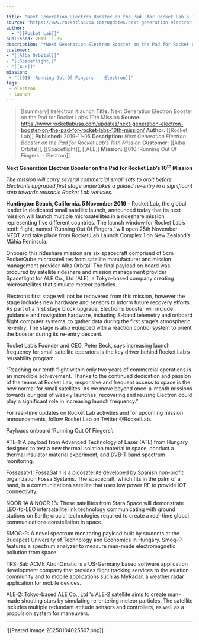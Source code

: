 ```yaml
---

title: "Next Generation Electron Booster on the Pad  for Rocket Lab’s 10th Mission "
source: "https://www.rocketlabusa.com/updates/next-generation-electron-booster-on-the-pad-for-rocket-labs-10th-mission/"
author:
  - "[[Rocket Lab]]"
published: 2019-11-05
description: "*Next Generation Electron Booster on the Pad for Rocket Lab’s 10th Mission*"
customer: 
- "[[Alba Orbital]]"
- "[[Spaceflight]]"
- "[[ALE]]"
mission:
 - "[[010 'Running Out Of Fingers' - Electron]]"
tags:
 - electron
 - launch
---
```

>[!summary]
#electron #launch
**Title:** Next Generation Electron Booster on the Pad  for Rocket Lab’s 10th Mission 
**Source:** https://www.rocketlabusa.com/updates/next-generation-electron-booster-on-the-pad-for-rocket-labs-10th-mission/
**Author:** [[Rocket Lab]]
**Published:** 2019-11-05
**Description:** *Next Generation Electron Booster on the Pad for Rocket Lab’s 10th Mission*
**Customer:** [[Alba Orbital]], [[Spaceflight]], [[ALE]]
**Mission:** [[010 'Running Out Of Fingers' - Electron]]

**Next Generation Electron Booster on the Pad for Rocket Lab’s 10<sup>th</sup> Mission**

*The mission will carry several commercial small sats to orbit before Electron’s upgraded first stage undertakes a guided re-entry in a significant step towards reusable Rocket Lab vehicles.*

**Huntington Beach, California. 5 November 2019** – Rocket Lab, the global leader in dedicated small satellite launch, announced today that its next mission will launch multiple microsatellites in a rideshare mission representing five different countries. The launch window for Rocket Lab’s tenth flight, named ‘Running Out Of Fingers,’ will open 25th November NZDT and take place from Rocket Lab Launch Complex 1 on New Zealand’s Māhia Peninsula.

Onboard this rideshare mission are six spacecraft comprised of 5cm PocketQube microsatellites from satellite manufacturer and mission management provider Alba Orbital. The final payload on board was procured by satellite rideshare and mission management provider Spaceflight for ALE Co., Ltd (ALE), a Tokyo-based company creating microsatellites that simulate meteor particles. 

Electron’s first stage will not be recovered from this mission, however the stage includes new hardware and sensors to inform future recovery efforts. As part of a first stage block upgrade, Electron’s booster will include guidance and navigation hardware, including S-band telemetry and onboard flight computer systems, to gather data during the first stage’s atmospheric re-entry. The stage is also equipped with a reaction control system to orient the booster during its re-entry descent.

Rocket Lab’s Founder and CEO, Peter Beck, says increasing launch frequency for small satellite operators is the key driver behind Rocket Lab’s reusability program.

“Reaching our tenth flight within only two years of commercial operations is an incredible achievement. Thanks to the continued dedication and passion of the teams at Rocket Lab, responsive and frequent access to space is the new normal for small satellites. As we move beyond once-a-month missions towards our goal of weekly launches, recovering and reusing Electron could play a significant role in increasing launch frequency.”

For real-time updates on Rocket Lab activities and for upcoming mission announcements, follow Rocket Lab on Twitter @RocketLab.

Payloads onboard ‘Running Out Of Fingers’:

ATL-1: A payload from Advanced Technology of Laser (ATL) from Hungary designed to test a new thermal isolation material in space, conduct a thermal insulator material experiment, and DVB-T band spectrum monitoring.

Fossasat-1: FossaSat 1 is a picosatellite developed by Spanish non-profit organization Fossa Systems. The spacecraft, which fits in the palm of a hand, is a communications satellite that uses low power RF to provide IOT connectivity.

NOOR 1A & NOOR 1B: These satellites from Stara Space will demonstrate LEO-to-LEO intersatellite link technology communicating with ground stations on Earth; crucial technologies required to create a real-time global communications constellation in space.

SMOG-P: A novel spectrum monitoring payload built by students at the Budapest University of Technology and Economics in Hungary. Smog-P features a spectrum analyzer to measure man-made electromagnetic pollution from space.

TRSI Sat: ACME AtronOmatic is a US-Germany based software application development company that provides flight tracking services to the aviation community and to mobile applications such as MyRadar, a weather radar application for mobile devices.

ALE-2: Tokyo-based ALE Co., Ltd 's ALE-2 satellite aims to create man-made shooting stars by simulating re-entering meteor particles. The satellite includes multiple redundant attitude sensors and controllers, as well as a propulsion system for maneuvers.

---

![[Pasted image 20250104025507.png]]